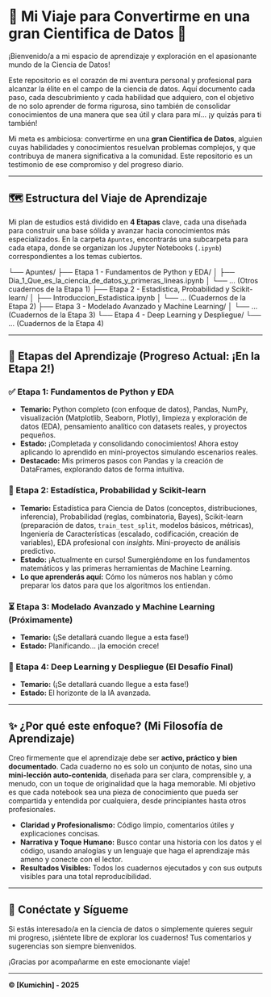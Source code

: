 # 🚀 Mi Viaje para Convertirme en una gran Cientifica de Datos 🚀

¡Bienvenido/a a mi espacio de aprendizaje y exploración en el apasionante mundo de la Ciencia de Datos!

Este repositorio es el corazón de mi aventura personal y profesional para alcanzar la élite en el campo de la ciencia de datos. Aquí documento cada paso, cada descubrimiento y cada habilidad que adquiero, con el objetivo de no solo aprender de forma rigurosa, sino también de consolidar conocimientos de una manera que sea útil y clara para mí... ¡y quizás para ti también!

Mi meta es ambiciosa: convertirme en una **gran Cientifica de Datos**, alguien cuyas habilidades y conocimientos resuelvan problemas complejos, y que contribuya de manera significativa a la comunidad. Este repositorio es un testimonio de ese compromiso y del progreso diario.

---

## 🗺️ Estructura del Viaje de Aprendizaje

Mi plan de estudios está dividido en **4 Etapas** clave, cada una diseñada para construir una base sólida y avanzar hacia conocimientos más especializados. En la carpeta `Apuntes`, encontrarás una subcarpeta para cada etapa, donde se organizan los Jupyter Notebooks (`.ipynb`) correspondientes a los temas cubiertos.

└── Apuntes/
├── Etapa 1 - Fundamentos de Python y EDA/
│   ├── Dia_1_Que_es_la_ciencia_de_datos_y_primeras_lineas.ipynb
│   └── ... (Otros cuadernos de la Etapa 1)
├── Etapa 2 - Estadística, Probabilidad y Scikit-learn/
│   ├── Introduccion_Estadistica.ipynb
│   └── ... (Cuadernos de la Etapa 2)
├── Etapa 3 - Modelado Avanzado y Machine Learning/
│   └── ... (Cuadernos de la Etapa 3)
└── Etapa 4 - Deep Learning y Despliegue/
└── ... (Cuadernos de la Etapa 4)


---

## 🌟 Etapas del Aprendizaje (Progreso Actual: ¡En la Etapa 2!)

### **✅ Etapa 1: Fundamentos de Python y EDA**
* **Temario:** Python completo (con enfoque de datos), Pandas, NumPy, visualización (Matplotlib, Seaborn, Plotly), limpieza y exploración de datos (EDA), pensamiento analítico con datasets reales, y proyectos pequeños.
* **Estado:** ¡Completada y consolidando conocimientos! Ahora estoy aplicando lo aprendido en mini-proyectos simulando escenarios reales.
* **Destacado:** Mis primeros pasos con Pandas y la creación de DataFrames, explorando datos de forma intuitiva.

### **🚀 Etapa 2: Estadística, Probabilidad y Scikit-learn**
* **Temario:** Estadística para Ciencia de Datos (conceptos, distribuciones, inferencia), Probabilidad (reglas, combinatoria, Bayes), Scikit-learn (preparación de datos, `train_test_split`, modelos básicos, métricas), Ingeniería de Características (escalado, codificación, creación de variables), EDA profesional con *insights*. Mini-proyecto de análisis predictivo.
* **Estado:** ¡Actualmente en curso! Sumergiéndome en los fundamentos matemáticos y las primeras herramientas de Machine Learning.
* **Lo que aprenderás aquí:** Cómo los números nos hablan y cómo preparar los datos para que los algoritmos los entiendan.

### **⏳ Etapa 3: Modelado Avanzado y Machine Learning (Próximamente)**
* **Temario:** (¡Se detallará cuando llegue a esta fase!)
* **Estado:** Planificando... ¡la emoción crece!

### **🔮 Etapa 4: Deep Learning y Despliegue (El Desafío Final)**
* **Temario:** (¡Se detallará cuando llegue a esta fase!)
* **Estado:** El horizonte de la IA avanzada.

---

## ✨ ¿Por qué este enfoque? (Mi Filosofía de Aprendizaje)

Creo firmemente que el aprendizaje debe ser **activo, práctico y bien documentado**. Cada cuaderno no es solo un conjunto de notas, sino una **mini-lección auto-contenida**, diseñada para ser clara, comprensible y, a menudo, con un toque de originalidad que la haga memorable. Mi objetivo es que cada notebook sea una pieza de conocimiento que pueda ser compartida y entendida por cualquiera, desde principiantes hasta otros profesionales.

* **Claridad y Profesionalismo:** Código limpio, comentarios útiles y explicaciones concisas.
* **Narrativa y Toque Humano:** Busco contar una historia con los datos y el código, usando analogías y un lenguaje que haga el aprendizaje más ameno y conecte con el lector.
* **Resultados Visibles:** Todos los cuadernos ejecutados y con sus outputs visibles para una total reproducibilidad.

---

## 🤝 Conéctate y Sígueme

Si estás interesado/a en la ciencia de datos o simplemente quieres seguir mi progreso, ¡siéntete libre de explorar los cuadernos! Tus comentarios y sugerencias son siempre bienvenidos.

¡Gracias por acompañarme en este emocionante viaje!

---

**© [Kumichin] - 2025**

